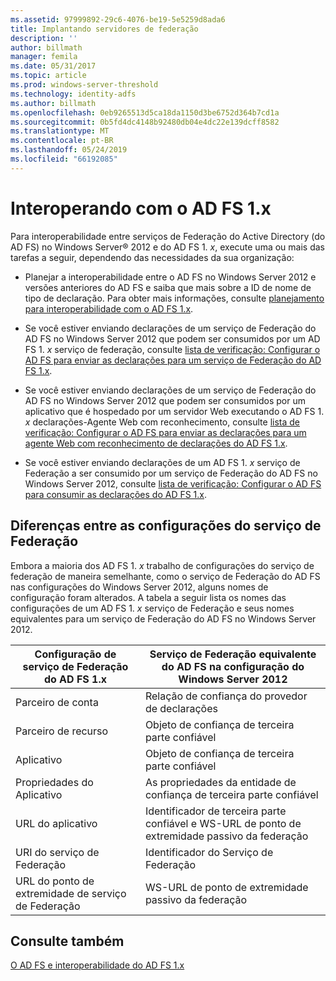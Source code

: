 ```yaml
---
ms.assetid: 97999892-29c6-4076-be19-5e5259d8ada6
title: Implantando servidores de federação
description: ''
author: billmath
manager: femila
ms.date: 05/31/2017
ms.topic: article
ms.prod: windows-server-threshold
ms.technology: identity-adfs
ms.author: billmath
ms.openlocfilehash: 0eb9265513d5ca18da1150d3be6752d364b7cd1a
ms.sourcegitcommit: 0b5fd4dc4148b92480db04e4dc22e139dcff8582
ms.translationtype: MT
ms.contentlocale: pt-BR
ms.lasthandoff: 05/24/2019
ms.locfileid: "66192085"
---
```

# <a name="interoperating-with-ad-fs-1x"></a>Interoperando com o AD FS 1.x

Para interoperabilidade entre serviços de Federação do Active Directory \(do AD FS\) no Windows Server® 2012 e do AD FS 1. *x*, execute uma ou mais das tarefas a seguir, dependendo das necessidades da sua organização:  
  
-   Planejar a interoperabilidade entre o AD FS no Windows Server 2012 e versões anteriores do AD FS e saiba que mais sobre a ID de nome de tipo de declaração. Para obter mais informações, consulte [planejamento para interoperabilidade com o AD FS 1.x](https://technet.microsoft.com/library/ff678040.aspx).  
  
-   Se você estiver enviando declarações de um serviço de Federação do AD FS no Windows Server 2012 que podem ser consumidos por um AD FS 1. *x* serviço de federação, consulte [lista de verificação: Configurar o AD FS para enviar as declarações para um serviço de Federação do AD FS 1.x](Checklist--Configuring-AD-FS-to-Send-Claims-to-an-AD-FS-1.x-Federation-Service.md).  
  
-   Se você estiver enviando declarações de um serviço de Federação do AD FS no Windows Server 2012 que podem ser consumidos por um aplicativo que é hospedado por um servidor Web executando o AD FS 1. *x* declarações\-Agente Web com reconhecimento, consulte [lista de verificação: Configurar o AD FS para enviar as declarações para um agente Web com reconhecimento de declarações do AD FS 1.x](Checklist--Configuring-AD-FS-to-Send-Claims-to-an-AD-FS-1.x-Claims-Aware-Web-Agent.md).  
  
-   Se você estiver enviando declarações de um AD FS 1. *x* serviço de Federação a ser consumido por um serviço de Federação do AD FS no Windows Server 2012, consulte [lista de verificação: Configurar o AD FS para consumir as declarações do AD FS 1.x](Checklist--Configuring-AD-FS--to-Consume-Claims-from-AD-FS-1.x.md).  
  
## <a name="differences-between-federation-service-settings"></a>Diferenças entre as configurações do serviço de Federação  
Embora a maioria dos AD FS 1. *x* trabalho de configurações do serviço de federação de maneira semelhante, como o serviço de Federação do AD FS nas configurações do Windows Server 2012, alguns nomes de configuração foram alterados. A tabela a seguir lista os nomes das configurações de um AD FS 1. *x* serviço de Federação e seus nomes equivalentes para um serviço de Federação do AD FS no Windows Server 2012.  
  
|Configuração de serviço de Federação do AD FS 1.x|Serviço de Federação equivalente do AD FS na configuração do Windows Server 2012  
|----------------------------------------|---------------------------------------------------------------------------------------------------------- 
|Parceiro de conta|Relação de confiança do provedor de declarações  
|Parceiro de recurso|Objeto de confiança de terceira parte confiável 
|Aplicativo|Objeto de confiança de terceira parte confiável  
|Propriedades do Aplicativo|As propriedades da entidade de confiança de terceira parte confiável  
|URL do aplicativo|Identificador de terceira parte confiável e WS\-URL de ponto de extremidade passivo da federação  
|URI do serviço de Federação|Identificador do Serviço de Federação  
|URL do ponto de extremidade de serviço de Federação|WS\-URL de ponto de extremidade passivo da federação  
  
## <a name="see-also"></a>Consulte também  
[O AD FS e interoperabilidade do AD FS 1.x](https://go.microsoft.com/fwlink/?LinkId=200776)  
  

